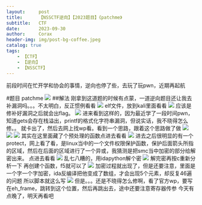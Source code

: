 ```yaml
---
layout:     post
title:      【NSSCTF逆向】【2023题目】《patchme》
subtitle:   CTF
date:       2023-09-30
author:     Corax
header-img: img/post-bg-coffee.jpeg
catalog: true
tags:
    - 【CTF】
    - 【逆向】
    - 【NSSCTF】
---
```


前段时间在忙开学和协会的事情，逆向也停了些，去玩了玩pwn，近期再起航

#题目 patchme
![](https://typora-1321221957.cos.ap-shanghai.myqcloud.com/image1/202311020134719.png)
##解法
刚拿到这道题的时候有点蒙，一道逆向题目还让我去补漏洞吗。。。不太明白，反正惯例看看
![](https://typora-1321221957.cos.ap-shanghai.myqcloud.com/image1/202311020134721.png)
elf文件，放到kali里面看看
![](https://typora-1321221957.cos.ap-shanghai.myqcloud.com/image1/202311020134722.png)
应该是修补好漏洞之后就会出flag。
![](https://typora-1321221957.cos.ap-shanghai.myqcloud.com/image1/202311020134723.png)
进来看到这样的，因为最近学了一段时间pwn，知道gets会存在栈溢出，printf的格式化字符串漏洞，但说实话，我不晓得怎么修。。
就卡出了，然后去网上找wp看。看到一个思路，跟着这个思路做了做
![](https://typora-1321221957.cos.ap-shanghai.myqcloud.com/image1/202311020134724.png)
![](https://typora-1321221957.cos.ap-shanghai.myqcloud.com/image1/202311020134725.png)
![](https://typora-1321221957.cos.ap-shanghai.myqcloud.com/image1/202311020134726.png)
其实在这里面藏了个预处理的函数点进去看看
![](https://typora-1321221957.cos.ap-shanghai.myqcloud.com/image1/202311020134727.png)
进去之后很明显的有一个protect，网上看了看，是linux当中的一个文件权限保护函数，保护后面箭头所指的区域，然后在后面的区域进行了一个异或，我猜测是把smc当中加密的部分给解密出来。
点进去看看
![](https://typora-1321221957.cos.ap-shanghai.myqcloud.com/image1/202311020134728.png)
乱七八糟的，用idapython解个密
![](https://typora-1321221957.cos.ap-shanghai.myqcloud.com/image1/202311020134729.png)
解完密再按c重新分析一下
再创建个函数，f5就可以了
![](https://typora-1321221957.cos.ap-shanghai.myqcloud.com/image1/202311020134730.png)
加密过程就出现了，但是还要注意，里面是一个字一个字加密，ida反编译把他变成了数组，才会出现5个元素，却反复46遍的问题
所以脚本就这么写
![](https://typora-1321221957.cos.ap-shanghai.myqcloud.com/image1/202311020134731.png)
但是。。。还是不晓得怎么修啊，看了官方wp，要写在eh_frame，跳转到这个位置，然后再跳出去，途中还要注意寄存器传参
今天有点晚了，明天再看吧